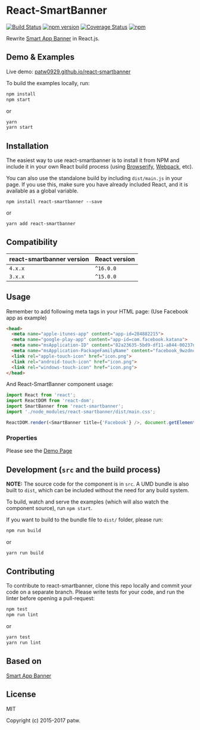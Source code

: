 # React-SmartBanner

[![Build Status](https://travis-ci.org/patw0929/react-smartbanner.svg)](https://travis-ci.org/patw0929/react-smartbanner)
[![npm version](https://badge.fury.io/js/react-smartbanner.svg)](http://badge.fury.io/js/react-smartbanner)
[![Coverage Status](https://coveralls.io/repos/github/patw0929/react-smartbanner/badge.svg?branch=master)](https://coveralls.io/github/patw0929/react-smartbanner?branch=master)
[![npm](https://img.shields.io/npm/l/express.svg?maxAge=2592000)]()

Rewrite [Smart App Banner](https://github.com/kudago/smart-app-banner) in React.js.


## Demo & Examples

Live demo: [patw0929.github.io/react-smartbanner](https://patw0929.github.io/react-smartbanner/)

To build the examples locally, run:

```bash
npm install
npm start
```

or

```bash
yarn
yarn start
```

## Installation

The easiest way to use react-smartbanner is to install it from NPM and include it in your own React build process (using [Browserify](http://browserify.org), [Webpack](http://webpack.github.io/), etc).

You can also use the standalone build by including `dist/main.js` in your page. If you use this, make sure you have already included React, and it is available as a global variable.

```
npm install react-smartbanner --save
```

or

```bash
yarn add react-smartbanner
```

## Compatibility

| react-smartbanner version | React version |
| --- | --- |
| `4.x.x` | `^16.0.0` |
| `3.x.x` | `^15.0.0` |


## Usage

Remember to add following meta tags in your HTML page: (Use Facebook app as example)

```html
<head>
  <meta name="apple-itunes-app" content="app-id=284882215">
  <meta name="google-play-app" content="app-id=com.facebook.katana">
  <meta name="msApplication-ID" content="82a23635-5bd9-df11-a844-00237de2db9e">
  <meta name="msApplication-PackageFamilyName" content="facebook_9wzdncrfhv5g">
  <link rel="apple-touch-icon" href="icon.png">
  <link rel="android-touch-icon" href="icon.png">
  <link rel="windows-touch-icon" href="icon.png">
</head>
```

And React-SmartBanner component usage:

```javascript
import React from 'react';
import ReactDOM from 'react-dom';
import SmartBanner from 'react-smartbanner';
import './node_modules/react-smartbanner/dist/main.css';

ReactDOM.render(<SmartBanner title={'Facebook'} />, document.getElementById('content'));
```

### Properties

Please see the [Demo Page](https://patw0929.github.io/react-smartbanner/)


## Development (`src` and the build process)

**NOTE:** The source code for the component is in `src`. A UMD bundle is also built to `dist`, which can be included without the need for any build system.

To build, watch and serve the examples (which will also watch the component source), run `npm start`.

If you want to build to the bundle file to `dist/` folder, please run:

```bash
npm run build
```

or

```bash
yarn run build
```

## Contributing

To contribute to react-smartbanner, clone this repo locally and commit your code on a separate branch. Please write tests for your code, and run the linter before opening a pull-request:

```bash
npm test
npm run lint
```

or

```bash
yarn test
yarn run lint
```

## Based on

[Smart App Banner](https://github.com/kudago/smart-app-banner)

## License

MIT

Copyright (c) 2015-2017 patw.
